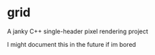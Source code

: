 # grid
A janky C++ single-header pixel rendering project

I might document this in the future if im bored
